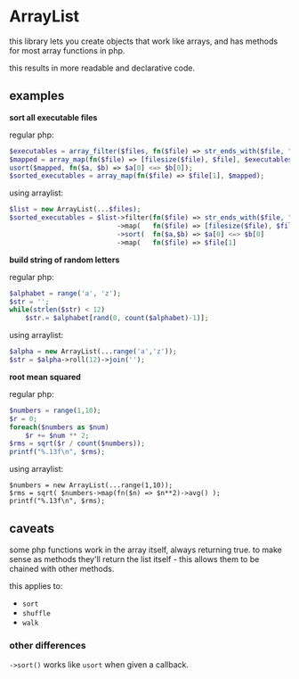 # ArrayList

this library lets you create objects that work like arrays, and has methods for most array functions in php.

this results in more readable and declarative code.

## examples

**sort all executable files**

regular php:

```php
$executables = array_filter($files, fn($file) => str_ends_with($file, ".exe"));
$mapped = array_map(fn($file) => [filesize($file), $file], $executables);
usort($mapped, fn($a, $b) => $a[0] <=> $b[0]);
$sorted_executables = array_map(fn($file) => $file[1], $mapped);
```

using arraylist:

```php
$list = new ArrayList(...$files);
$sorted_executables = $list->filter(fn($file) => str_ends_with($file, ".exe"))
                           ->map(   fn($file) => [filesize($file), $file]    )
                           ->sort(  fn($a,$b) => $a[0] <=> $b[0]             )
                           ->map(   fn($file) => $file[1]                    );
```

**build string of random letters**

regular php:

```php
$alphabet = range('a', 'z');
$str = '';
while(strlen($str) < 12)
    $str.= $alphabet[rand(0, count($alphabet)-1)];
```

using arraylist:

```php
$alpha = new ArrayList(...range('a','z'));
$str = $alpha->roll(12)->join('');
```

**root mean squared**

regular php:

```php
$numbers = range(1,10);
$r = 0;
foreach($numbers as $num)
    $r += $num ** 2;
$rms = sqrt($r / count($numbers));
printf("%.13f\n", $rms);
```


using arraylist:
```
$numbers = new ArrayList(...range(1,10));
$rms = sqrt( $numbers->map(fn($n) => $n**2)->avg() );
printf("%.13f\n", $rms);
```

## caveats

some php functions work in the array itself, always returning true. to make
sense as methods they'll return the list itself - this allows them to be
chained with other methods.

this applies to:
 - `sort`
 - `shuffle`
 - `walk`

### other differences

`->sort()` works like `usort` when given a callback.

